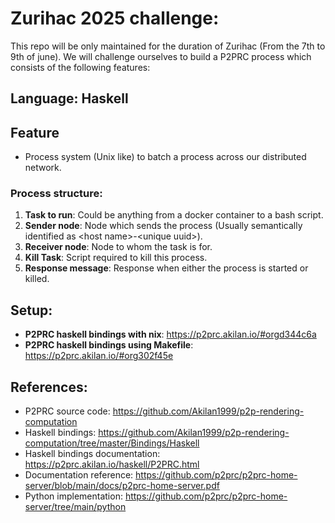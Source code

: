 # Zurihac 2025 challenge:
This repo will be only maintained for the duration of Zurihac (From the 7th to 9th of june).
We will challenge ourselves to build a P2PRC process which consists of the following features: 
## Language: Haskell

## Feature
- Process system (Unix like) to batch a process across our distributed network. 

### Process structure: 
1. **Task to run**: Could be anything from a docker container to a bash script.
2. **Sender node**: Node which sends the process (Usually semantically identified as \<host name>\-\<unique uuid>\).
3. **Receiver node**: Node to whom the task is for. 
4. **Kill Task**: Script required to kill this process. 
5. **Response message**: Response when either the process is started or killed.

## Setup:
- **P2PRC haskell bindings with nix**: https://p2prc.akilan.io/#orgd344c6a
- **P2PRC haskell bindings using Makefile**: https://p2prc.akilan.io/#org302f45e

## References:
- P2PRC source code: https://github.com/Akilan1999/p2p-rendering-computation
- Haskell bindings: https://github.com/Akilan1999/p2p-rendering-computation/tree/master/Bindings/Haskell
- Haskell bindings documentation: https://p2prc.akilan.io/haskell/P2PRC.html
- Documentation reference: https://github.com/p2prc/p2prc-home-server/blob/main/docs/p2prc-home-server.pdf
- Python implementation: https://github.com/p2prc/p2prc-home-server/tree/main/python

